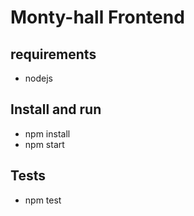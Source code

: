 # Monty-hall Frontend
## requirements
* nodejs
## Install and run
* npm install
* npm start
## Tests
* npm test

